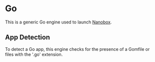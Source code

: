 # Go

This is a generic Go engine used to launch [Nanobox](http://nanobox.io).

## App Detection

To detect a Go app, this engine checks for the presence of a Gomfile or files with the '.go' extension.

